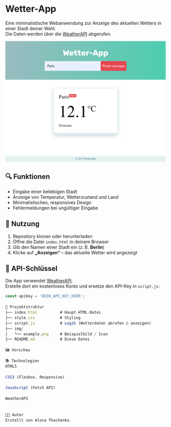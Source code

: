 # Wetter-App



Eine minimalistische Webanwendung zur Anzeige des aktuellen Wetters in einer Stadt deiner Wahl.  
Die Daten werden über die [WeatherAPI](https://www.weatherapi.com/) abgerufen.

![Bild](img\02-big.jpg)


## 🔍 Funktionen

- Eingabe einer beliebigen Stadt
- Anzeige von Temperatur, Wetterzustand und Land
- Minimalistisches, responsives Design
- Fehlermeldungen bei ungültiger Eingabe

## 🚀 Nutzung

1. Repository klonen oder herunterladen  
2. Öffne die Datei `index.html` in deinem Browser  
3. Gib den Namen einer Stadt ein (z. B. **Berlin**)  
4. Klicke auf **„Anzeigen“** – das aktuelle Wetter wird angezeigt

## 🔑 API-Schlüssel

Die App verwendet [WeatherAPI](https://www.weatherapi.com/).  
Erstelle dort ein kostenloses Konto und ersetze den API-Key in `script.js`:

```js
const apiKey = 'DEIN_API_KEY_HIER';

📁 Projektstruktur
├── index.html          # Haupt-HTML-Datei
├── style.css           # Styling
├── script.js           # Logik (Wetterdaten abrufen & anzeigen)
├── img/
│   └── example.png     # Beispielbild / Icon
├── README.md           # Diese Datei

🖼️ Vorschau

📚 Technologien
HTML5

CSS3 (Flexbox, Responsive)

JavaScript (Fetch API)

WeatherAPI


🧑‍💻 Autor
Erstellt von Alona Tkachenko.

